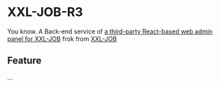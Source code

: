 # XXL-JOB-R3

You know. A Back-end service of [a third-party React-based web admin panel for XXL-JOB](https://github.com/Weasley-J/xxl-job-panel-r3) frok from [XXL-JOB](https://github.com/xuxueli/xxl-job)



## Feature

…
